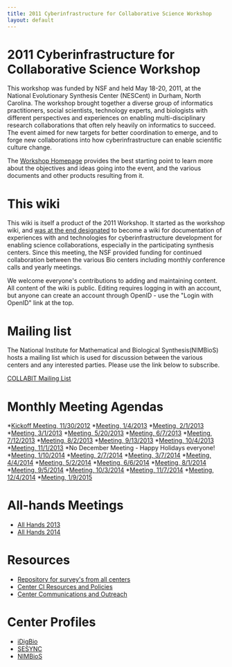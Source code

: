 ```yaml
---
title: 2011 Cyberinfrastructure for Collaborative Science Workshop
layout: default
---
```


# 2011 Cyberinfrastructure for Collaborative Science Workshop 

This workshop was funded by NSF and held May 18-20, 2011, at the National Evolutionary Synthesis Center (NESCent) in Durham, North Carolina. The workshop brought together a diverse group of informatics practitioners, social scientists, technology experts, and biologists with different perspectives and experiences on enabling multi-disciplinary research collaborations that often rely heavily on informatics to succeed.  The event aimed for new targets for better coordination to emerge, and to forge new collaborations into how cyberinfrastructure can enable scientific culture change.

The [Workshop Homepage](2011_Workshop.html) provides the best starting point to learn more about the objectives and ideas going into the event, and the various documents and other products resulting from it.

This wiki
=========

This wiki is itself a product of the 2011 Workshop. It started as the workshop wiki, and [was at the end designated](2011_Workshop/Day_3_Breakouts#Action_plan.html) to become a wiki for documentation of experiences with and technologies for cyberinfrastructure development for enabling science collaborations, especially in the participating synthesis centers. Since this meeting, the NSF provided funding for continued collaboration between the various Bio centers including monthly conference calls and yearly meetings. 

We welcome everyone's contributions to adding and maintaining content. All content of the wiki is public. Editing requires logging in with an account, but anyone can create an account through OpenID - use the "Login with OpenID" link at the top.

Mailing list
=============

The National Institute for Mathematical and Biological Synthesis(NIMBioS) hosts a mailing list which is used for discussion between the various centers and any interested parties. Please use the link below to subscribe.

[COLLABIT Mailing List](http://listserv.utk.edu/cgi-bin/wa?SUBED1=collabit&A=1) 

Monthly Meeting Agendas
=======================
*[Kickoff Meeting, 11/30/2012](meeting-11-30-2012.html)
*[Meeting, 1/4/2013](meeting-01-04-2013.html)
*[Meeting, 2/1/2013](meeting-02-01-2013.html)
*[Meeting, 3/1/2013](meeting-03-01-2013.html)
*[Meeting, 5/20/2013](meeting-05-20-2013.html)
*[Meeting, 6/7/2013](meeting-06-7-2013.html)
*[Meeting, 7/12/2013](meeting-07-12-2013.html)
*[Meeting, 8/2/2013](meeting-08-2-2013.html)
*[Meeting, 9/13/2013](meeting-09-13-2012.html)
*[Meeting, 10/4/2013](meeting-10-4-2013.html)
*[Meeting, 11/1/2013](meeting-11-1-2013.html)
*No December Meeting - Happy Holidays everyone!
*[Meeting, 1/10/2014](meeting-1-10-2014.html)
*[Meeting, 2/7/2014](meeting-2-7-2014.html)
*[Meeting, 3/7/2014](meeting-3-7-2014.html)
*[Meeting, 4/4/2014](meeting-4-4-2014.html)
*[Meeting, 5/2/2014](meeting-5-2-2014.html)
*[Meeting, 6/6/2014](meeting-6-6-2014.html)
*[Meeting, 8/1/2014](meeting-8-1-2014.html)
*[Meeting, 9/5/2014](meeting-9-5-2014.html)
*[Meeting, 10/3/2014](meeting-10-3-2014.html)
*[Meeting, 11/7/2014](meeting-11-7-2014.html)
*[Meeting, 12/4/2014](meeting-12-4-2014.html)
*[Meeting, 1/9/2015](meeting-1-9-2015.html)

All-hands Meetings
==================
* [All Hands 2013](all-hands-2013.html)
* [All Hands 2014](all-hands-2014.html)

Resources
==========
* [Repository for survey's from all centers](Surveys.html) 
* [Center CI Resources and Policies](resources_policies.html)
* [Center Communications and Outreach](comm_contacts.html)

Center Profiles
================
* [iDigBio](iDigBio_profile.html)
* [SESYNC](SESYNC_profile.html)
* [NIMBioS](NIMBioS_profile.html)